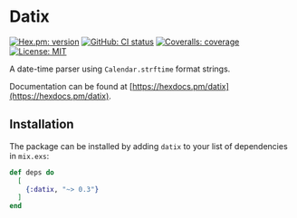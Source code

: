 # Datix
[![Hex.pm: version](https://img.shields.io/hexpm/v/datix.svg?style=flat-square)](https://hex.pm/packages/datix)
[![GitHub: CI status](https://img.shields.io/github/workflow/status/hrzndhrn/datix/CI?style=flat-square)](https://github.com/hrzndhrn/datix/actions)
[![Coveralls: coverage](https://img.shields.io/coverallsCoverage/github/hrzndhrn/datix?style=flat-square)](https://coveralls.io/github/hrzndhrn/datix)
[![License: MIT](https://img.shields.io/badge/License-MIT-yellow.svg?style=flat-square)](https://github.com/hrzndhrn/datix/blob/main/LICENSE.md)


A date-time parser using `Calendar.strftime` format strings.

Documentation can be found at [https://hexdocs.pm/datix](https://hexdocs.pm/datix).

## Installation

The package can be installed by adding `datix` to your list of
dependencies in `mix.exs`:

```elixir
def deps do
  [
    {:datix, "~> 0.3"}
  ]
end
```
